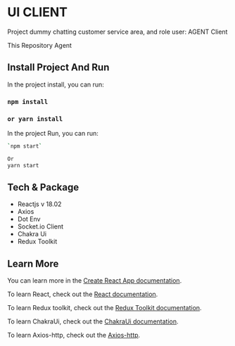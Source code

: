# UI CLIENT

Project dummy chatting customer service area, and role user:
AGENT
Client

This Repository Agent

## Install Project And Run

In the project install, you can run:

### `npm install`

### `or yarn install`

In the project Run, you can run:

```bash
`npm start`
```

```bash
Or
yarn start
```

## Tech & Package

- Reactjs v 18.02
- Axios
- Dot Env
- Socket.io Client
- Chakra Ui
- Redux Toolkit

## Learn More

You can learn more in the [Create React App documentation](https://facebook.github.io/create-react-app/docs/getting-started).

To learn React, check out the [React documentation](https://reactjs.org/).

To learn Redux toolkit, check out the [Redux Toolkit documentation](https://redux-toolkit.js.org/introduction/getting-started).

To learn ChakraUi, check out the [ChakraUi documentation](https://chakra-ui.com/getting-started/cra-guide).

To learn Axios-http, check out the [Axios-http](https://axios-http.com/docs/intro).

```

```
